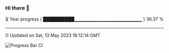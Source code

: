 ### Hi there 👋

⏳ Year progress { ██████████▁▁▁▁▁▁▁▁▁▁▁▁▁▁▁▁▁▁▁▁ } 36.37 %

---

⏰ Updated on Sat, 13 May 2023 18:12:14 GMT

![Progress Bar CI](https://github.com/liununu/liununu/workflows/Progress%20Bar%20CI/badge.svg)

